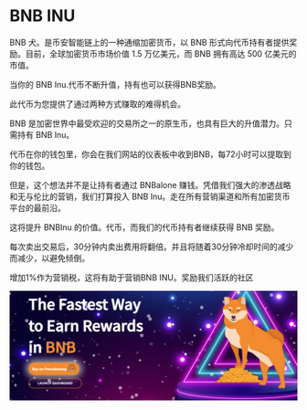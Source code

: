 # BNB INU

<p>BNB 犬。是币安智能链上的一种通缩加密货币，以 BNB 形式向代币持有者提供奖励。目前，全球加密货币市场价值 1.5 万亿美元，而 BNB 拥有高达 500 亿美元的市值。</p>
<p>当你的 BNB Inu.代币不断升值，持有也可以获得BNB奖励。</p>
<p>此代币为您提供了通过两种方式赚取的难得机会。</p>
<p>BNB 是加密世界中最受欢迎的交易所之一的原生币，也具有巨大的升值潜力。只需持有 BNB Inu。&nbsp;</p>
<p>代币在你的钱包里，你会在我们网站的仪表板中收到BNB，每72小时可以提取到你的钱包。</p>
<p>但是，这个想法并不是让持有者通过 BNBalone 赚钱。凭借我们强大的渗透战略和无与伦比的营销，我们打算投入 BNB Inu。走在所有营销渠道和所有加密货币平台的最前沿。</p>
<p>这将提升 BNBInu 的价值。代币，而我们的代币持有者继续获得 BNB 奖励。</p>

每次卖出交易后，30分钟内卖出费用将翻倍。并且将随着30分钟冷却时间的减少而减少，以避免倾倒。

增加1%作为营销税，这将有助于营销BNB INU。奖励我们活跃的社区

![a](a.png)
